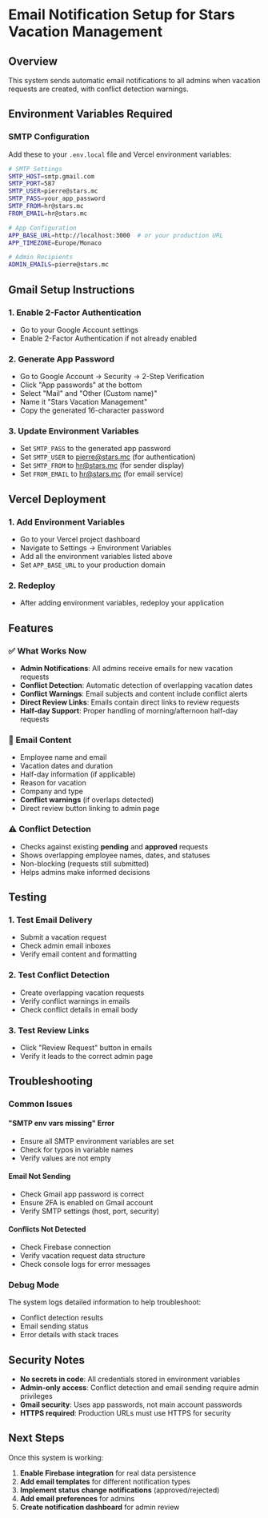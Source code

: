 # Email Notification Setup for Stars Vacation Management

## Overview
This system sends automatic email notifications to all admins when vacation requests are created, with conflict detection warnings.

## Environment Variables Required

### SMTP Configuration
Add these to your `.env.local` file and Vercel environment variables:

```bash
# SMTP Settings
SMTP_HOST=smtp.gmail.com
SMTP_PORT=587
SMTP_USER=pierre@stars.mc
SMTP_PASS=your_app_password
SMTP_FROM=hr@stars.mc
FROM_EMAIL=hr@stars.mc

# App Configuration
APP_BASE_URL=http://localhost:3000  # or your production URL
APP_TIMEZONE=Europe/Monaco

# Admin Recipients
ADMIN_EMAILS=pierre@stars.mc
```

## Gmail Setup Instructions

### 1. Enable 2-Factor Authentication
- Go to your Google Account settings
- Enable 2-Factor Authentication if not already enabled

### 2. Generate App Password
- Go to Google Account → Security → 2-Step Verification
- Click "App passwords" at the bottom
- Select "Mail" and "Other (Custom name)"
- Name it "Stars Vacation Management"
- Copy the generated 16-character password

### 3. Update Environment Variables
- Set `SMTP_PASS` to the generated app password
- Set `SMTP_USER` to pierre@stars.mc (for authentication)
- Set `SMTP_FROM` to hr@stars.mc (for sender display)
- Set `FROM_EMAIL` to hr@stars.mc (for email service)

## Vercel Deployment

### 1. Add Environment Variables
- Go to your Vercel project dashboard
- Navigate to Settings → Environment Variables
- Add all the environment variables listed above
- Set `APP_BASE_URL` to your production domain

### 2. Redeploy
- After adding environment variables, redeploy your application

## Features

### ✅ What Works Now
- **Admin Notifications**: All admins receive emails for new vacation requests
- **Conflict Detection**: Automatic detection of overlapping vacation dates
- **Conflict Warnings**: Email subjects and content include conflict alerts
- **Direct Review Links**: Emails contain direct links to review requests
- **Half-day Support**: Proper handling of morning/afternoon half-day requests

### 📧 Email Content
- Employee name and email
- Vacation dates and duration
- Half-day information (if applicable)
- Reason for vacation
- Company and type
- **Conflict warnings** (if overlaps detected)
- Direct review button linking to admin page

### ⚠️ Conflict Detection
- Checks against existing **pending** and **approved** requests
- Shows overlapping employee names, dates, and statuses
- Non-blocking (requests still submitted)
- Helps admins make informed decisions

## Testing

### 1. Test Email Delivery
- Submit a vacation request
- Check admin email inboxes
- Verify email content and formatting

### 2. Test Conflict Detection
- Create overlapping vacation requests
- Verify conflict warnings in emails
- Check conflict details in email body

### 3. Test Review Links
- Click "Review Request" button in emails
- Verify it leads to the correct admin page

## Troubleshooting

### Common Issues

#### "SMTP env vars missing" Error
- Ensure all SMTP environment variables are set
- Check for typos in variable names
- Verify values are not empty

#### Email Not Sending
- Check Gmail app password is correct
- Ensure 2FA is enabled on Gmail account
- Verify SMTP settings (host, port, security)

#### Conflicts Not Detected
- Check Firebase connection
- Verify vacation request data structure
- Check console logs for error messages

### Debug Mode
The system logs detailed information to help troubleshoot:
- Conflict detection results
- Email sending status
- Error details with stack traces

## Security Notes

- **No secrets in code**: All credentials stored in environment variables
- **Admin-only access**: Conflict detection and email sending require admin privileges
- **Gmail security**: Uses app passwords, not main account passwords
- **HTTPS required**: Production URLs must use HTTPS for security

## Next Steps

Once this system is working:
1. **Enable Firebase integration** for real data persistence
2. **Add email templates** for different notification types
3. **Implement status change notifications** (approved/rejected)
4. **Add email preferences** for admins
5. **Create notification dashboard** for admin review
